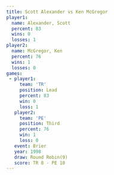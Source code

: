 ```yaml
---
title: Scott Alexander vs Ken McGregor
player1:                
  name: Alexander, Scott
  percent: 83           
  wins: 0               
  losses: 1             
player2:                
  name: McGregor, Ken   
  percent: 76           
  wins: 1               
  losses: 0             
games:
 - player1:        
     team: 'TR'    
     position: Lead
     percent: 83   
     win: 0        
     loss: 1       
   player2:         
     team: 'PE'     
     position: Third
     percent: 76    
     win: 1         
     loss: 0        
   event: Brier        
   year: 1998          
   draw: Round Robin(9)
   score: TR 8 - PE 10 
---
```

